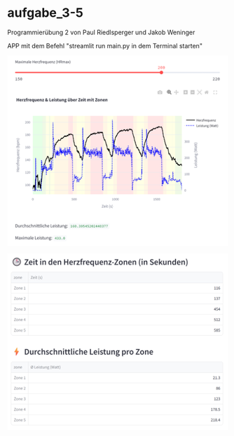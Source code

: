 # aufgabe_3-5
Programmierübung 2 von Paul Riedlsperger und Jakob Weninger


APP mit dem Befehl "streamlit run main.py in dem Terminal starten"

![alt text](DiagrammHR.png)

![alt text](TabellenHR.png)